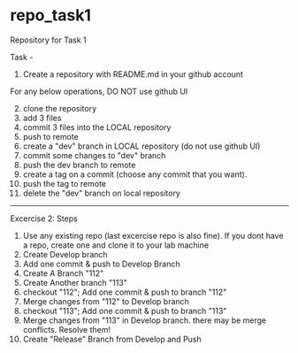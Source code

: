 # repo_task1
Repository for Task 1

Task - 
1. Create a repository with README.md in your github account

For any below operations, DO NOT use github UI

2. clone the repository
3. add 3 files
4. commit 3 files into the LOCAL repository
5. push to remote
6. create a "dev" branch in LOCAL repository (do not use github UI)
7. commit some changes to "dev" branch
8. push the dev branch to remote
9. create a tag on a commit (choose any commit that you want).
10. push the tag to remote
11. delete the "dev" branch on local repository
-----------------------------------------------------------------------

Excercise 2:
Steps
1. Use any existing repo (last excercise repo is also fine). If you dont have a repo, create one and clone it to your lab machine
2. Create Develop branch
3. Add one commit & push to Develop Branch
4. Create A Branch "112"
5. Create Another branch "113"
6. checkout "112"; Add one commit & push to branch "112"
7. Merge changes from "112" to Develop branch
8. checkout "113"; Add one commit & push to branch "113"
9. Merge changes from "113" in Develop branch. there may be merge conflicts. Resolve them!
10. Create "Release" Branch from Develop and Push